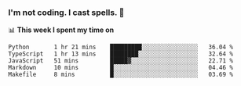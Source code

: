 ### I'm not coding. I cast spells. 🎩

📊 **This week I spent my time on**
<!--START_SECTION:waka-->
```text
Python       1 hr 21 mins    █████████░░░░░░░░░░░░░░░░   36.04 % 
TypeScript   1 hr 13 mins    ████████░░░░░░░░░░░░░░░░░   32.64 % 
JavaScript   51 mins         █████▓░░░░░░░░░░░░░░░░░░░   22.71 % 
Markdown     10 mins         █░░░░░░░░░░░░░░░░░░░░░░░░   04.46 % 
Makefile     8 mins          █░░░░░░░░░░░░░░░░░░░░░░░░   03.69 % 
```
<!--END_SECTION:waka-->
